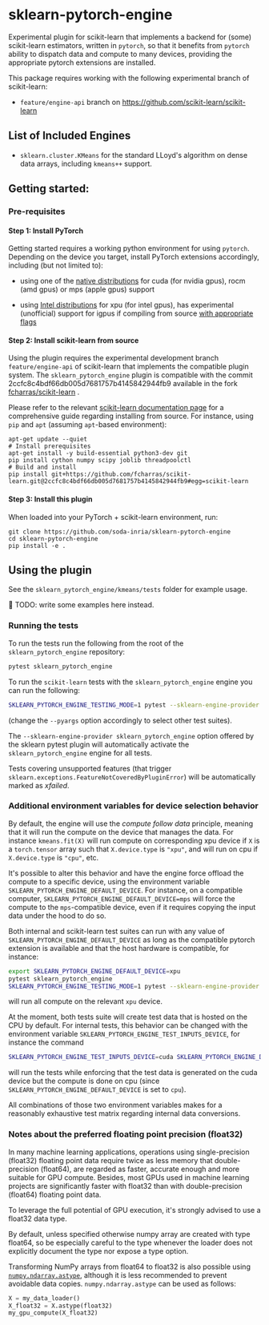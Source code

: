# sklearn-pytorch-engine

Experimental plugin for scikit-learn that implements a backend for (some) scikit-learn
estimators, written in `pytorch`, so that it benefits from `pytorch` ability to
dispatch data and compute to many devices, providing the appropriate pytorch extensions
are installed.

This package requires working with the following experimental branch of scikit-learn:

- `feature/engine-api` branch on https://github.com/scikit-learn/scikit-learn

## List of Included Engines

- `sklearn.cluster.KMeans` for the standard LLoyd's algorithm on dense data arrays,
  including `kmeans++` support.

## Getting started:

### Pre-requisites

#### Step 1: Install PyTorch

Getting started requires a working python environment for using `pytorch`. Depending on
the device you target, install PyTorch extensions accordingly, including (but not
limited to):

- using one of the [native distributions](https://pytorch.org/get-started/locally/) for
cuda (for nvidia gpus), rocm (amd gpus) or mps (apple gpus) support

- using [Intel distributions](https://intel.github.io/intel-extension-for-pytorch/xpu/2.0.110+xpu/tutorials/installations/linux.html#install-via-prebuilt-wheel-files)
for xpu (for intel gpus), has experimental (unofficial) support for igpus if compiling
from source
[with appropriate flags](https://intel.github.io/intel-extension-for-pytorch/xpu/2.0.110+xpu/tutorials/installations/linux.html#configure-the-aot-optional)

#### Step 2: Install scikit-learn from source

Using the plugin requires the experimental development branch `feature/engine-api` of
scikit-learn that implements the compatible plugin system. The `sklearn_pytorch_engine`
plugin is compatible with the commit 2ccfc8c4bdf66db005d7681757b4145842944fb9 available
in the fork [fcharras/scikit-learn](https://github.com/fcharras/scikit-learn/) .

Please refer to the relevant [scikit-learn documentation page](https://scikit-learn.org/stable/developers/advanced_installation.html#install-bleeding-edge)
for a comprehensive guide regarding installing from source. For instance, using `pip`
and `apt` (assuming `apt`-based environment):

```
apt-get update --quiet
# Install prerequisites
apt-get install -y build-essential python3-dev git
pip install cython numpy scipy joblib threadpoolctl
# Build and install
pip install git+https://github.com/fcharras/scikit-learn.git@2ccfc8c4bdf66db005d7681757b4145842944fb9#egg=scikit-learn
```

#### Step 3: Install this plugin

When loaded into your PyTorch + scikit-learn environment, run:

```
git clone https://github.com/soda-inria/sklearn-pytorch-engine
cd sklearn-pytorch-engine
pip install -e .
```

## Using the plugin

See the `sklearn_pytorch_engine/kmeans/tests` folder for example usage.

🚧 TODO: write some examples here instead.

### Running the tests

To run the tests run the following from the root of the `sklearn_pytorch_engine`
repository:

```bash
pytest sklearn_pytorch_engine
```

To run the `scikit-learn` tests with the `sklearn_pytorch_engine` engine you can run the
following:

```bash
SKLEARN_PYTORCH_ENGINE_TESTING_MODE=1 pytest --sklearn-engine-provider sklearn_pytorch_engine --pyargs sklearn.cluster.tests.test_k_means
```

(change the `--pyargs` option accordingly to select other test suites).

The `--sklearn-engine-provider sklearn_pytorch_engine` option offered by the sklearn
pytest plugin will automatically activate the `sklearn_pytorch_engine` engine for all
tests.

Tests covering unsupported features (that trigger
`sklearn.exceptions.FeatureNotCoveredByPluginError`) will be automatically marked as
_xfailed_.

### Additional environment variables for device selection behavior

By default, the engine will use the _compute follow data_ principle, meaning that it
will run the compute on the device that manages the data. For instance `kmeans.fit(X)`
will run compute on corresponding xpu device if `X` is a `torch.tensor` array such that
`X.device.type` is `"xpu"`, and will run on cpu if `X.device.type` is `"cpu"`, etc.

It's  possible to alter this behavior and have the engine force offload the compute to
a specific device, using the environment variable
`SKLEARN_PYTORCH_ENGINE_DEFAULT_DEVICE`. For instance, on a compatible computer,
`SKLEARN_PYTORCH_ENGINE_DEFAULT_DEVICE=mps` will force the compute to the
`mps`-compatible device, even if it requires copying the input data under the hood to
do so.

Both internal and scikit-learn test suites can run with any value of
`SKLEARN_PYTORCH_ENGINE_DEFAULT_DEVICE` as long as the compatible pytorch extension
is available and that the host hardware is compatible, for instance:

```bash
export SKLEARN_PYTORCH_ENGINE_DEFAULT_DEVICE=xpu
pytest sklearn_pytorch_engine
SKLEARN_PYTORCH_ENGINE_TESTING_MODE=1 pytest --sklearn-engine-provider sklearn_pytorch_engine --pyargs sklearn.cluster.tests.test_k_means
```

will run all compute on the relevant `xpu` device.

At the moment, both tests suite will create test data that is hosted on the CPU by
default. For internal tests, this behavior can be changed with the environment variable
`SKLEARN_PYTORCH_ENGINE_TEST_INPUTS_DEVICE`, for instance the command

```bash
SKLEARN_PYTORCH_ENGINE_TEST_INPUTS_DEVICE=cuda SKLEARN_PYTORCH_ENGINE_DEFAULT_DEVICE=cpu pytest sklearn_pytorch_engine
```

will run the tests while enforcing that the test data is generated on the cuda device
but the compute is done on cpu (since `SKLEARN_PYTORCH_ENGINE_DEFAULT_DEVICE` is set
to `cpu`).

All combinations of those two environment variables makes for a reasonably exhaustive
test matrix regarding internal data conversions.

### Notes about the preferred floating point precision (float32)

In many machine learning applications, operations using single-precision (float32)
floating point data require twice as less memory that double-precision (float64), are
regarded as faster, accurate enough and more suitable for GPU compute. Besides, most
GPUs used in machine learning projects are significantly faster with float32 than with
double-precision (float64) floating point data.

To leverage the full potential of GPU execution, it's strongly advised to use a float32
data type.

By default, unless specified otherwise numpy array are created with type float64, so be
especially careful to the type whenever the loader does not explicitly document the
type nor expose a type option.

Transforming NumPy arrays from float64 to float32 is also possible using
[`numpy.ndarray.astype`](https://numpy.org/doc/stable/reference/generated/numpy.ndarray.astype.html),
although it is less recommended to prevent avoidable data copies. `numpy.ndarray.astype`
can be used as follows:

```python
X = my_data_loader()
X_float32 = X.astype(float32)
my_gpu_compute(X_float32)
```
